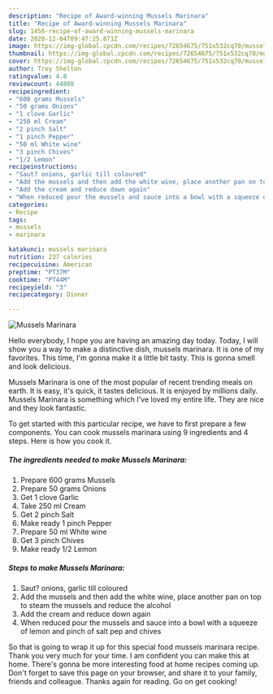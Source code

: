 ```yaml
---
description: "Recipe of Award-winning Mussels Marinara"
title: "Recipe of Award-winning Mussels Marinara"
slug: 1456-recipe-of-award-winning-mussels-marinara
date: 2020-12-04T09:47:25.871Z
image: https://img-global.cpcdn.com/recipes/72654675/751x532cq70/mussels-marinara-recipe-main-photo.jpg
thumbnail: https://img-global.cpcdn.com/recipes/72654675/751x532cq70/mussels-marinara-recipe-main-photo.jpg
cover: https://img-global.cpcdn.com/recipes/72654675/751x532cq70/mussels-marinara-recipe-main-photo.jpg
author: Troy Shelton
ratingvalue: 4.8
reviewcount: 44808
recipeingredient:
- "600 grams Mussels"
- "50 grams Onions"
- "1 clove Garlic"
- "250 ml Cream"
- "2 pinch Salt"
- "1 pinch Pepper"
- "50 ml White wine"
- "3 pinch Chives"
- "1/2 Lemon"
recipeinstructions:
- "Saut? onions, garlic till coloured"
- "Add the mussels and then add the white wine, place another pan on top to steam the mussels and reduce the alcohol"
- "Add the cream and reduce down again"
- "When reduced pour the mussels and sauce into a bowl with a squeeze of lemon and pinch of salt pep and chives"
categories:
- Recipe
tags:
- mussels
- marinara

katakunci: mussels marinara 
nutrition: 237 calories
recipecuisine: American
preptime: "PT37M"
cooktime: "PT44M"
recipeyield: "3"
recipecategory: Dinner

---
```



![Mussels Marinara](https://img-global.cpcdn.com/recipes/72654675/751x532cq70/mussels-marinara-recipe-main-photo.jpg)

Hello everybody, I hope you are having an amazing day today. Today, I will show you a way to make a distinctive dish, mussels marinara. It is one of my favorites. This time, I'm gonna make it a little bit tasty. This is gonna smell and look delicious.

Mussels Marinara is one of the most popular of recent trending meals on earth. It is easy, it's quick, it tastes delicious. It is enjoyed by millions daily. Mussels Marinara is something which I've loved my entire life. They are nice and they look fantastic.




To get started with this particular recipe, we have to first prepare a few components. You can cook mussels marinara using 9 ingredients and 4 steps. Here is how you cook it.

<!--inarticleads1-->

##### The ingredients needed to make Mussels Marinara:

1. Prepare 600 grams Mussels
1. Prepare 50 grams Onions
1. Get 1 clove Garlic
1. Take 250 ml Cream
1. Get 2 pinch Salt
1. Make ready 1 pinch Pepper
1. Prepare 50 ml White wine
1. Get 3 pinch Chives
1. Make ready 1/2 Lemon




<!--inarticleads2-->

##### Steps to make Mussels Marinara:

1. Saut? onions, garlic till coloured
1. Add the mussels and then add the white wine, place another pan on top to steam the mussels and reduce the alcohol
1. Add the cream and reduce down again
1. When reduced pour the mussels and sauce into a bowl with a squeeze of lemon and pinch of salt pep and chives




So that is going to wrap it up for this special food mussels marinara recipe. Thank you very much for your time. I am confident you can make this at home. There's gonna be more interesting food at home recipes coming up. Don't forget to save this page on your browser, and share it to your family, friends and colleague. Thanks again for reading. Go on get cooking!
